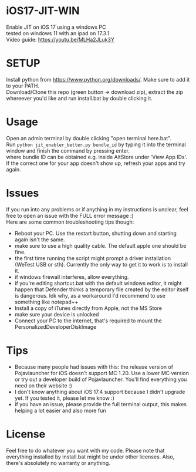 # iOS17-JIT-WIN
Enable JIT on iOS 17 using a windows PC  
tested on windows 11 with an ipad on 17.3.1  
Video guide: https://youtu.be/MLHa2JLuk3Y 
# SETUP
Install python from https://www.python.org/downloads/. Make sure to add it to your PATH.  
Download/Clone this repo (green button -> download zip), extract the zip whereever you'd like and run install.bat by double clicking it.  
# Usage
Open an admin terminal by double clicking "open terminal here.bat".  
Run `python jit_enabler_better.py bundle_id` by typing it into the terminal window and finish the command by pressing enter.  
where bundle ID can be obtained e.g. inside AltStore under 'View App IDs'. If the correct one for your app doesn't show up, refresh your apps and try again.

# Issues
If you run into any problems or if anything in my instructions is unclear, feel free to open an issue with the FULL error message :)  
Here are some common troubleshooting tips though:  
- Reboot your PC. Use the restart button, shutting down and starting again isn't the same.
- make sure to use a high quality cable. The default apple one should be fine.
- the first time running the script might prompt a driver installation (WeTest USB or sth). Currently the only way to get it to work is to install it.
- if windows firewall interferes, allow everything.
- if you're editing shortcut.bat with the default windows editor, it might happen that Defender thinks a temporary file created by the editor itself is dangerous. Idk why, as a workaround I'd recommend to use something like notepad++
- Install a copy of iTunes directly from Apple, not the MS Store
- make sure your device is unlocked
- Connect your PC to the internet, that's required to mount the PersonalizedDeveloperDiskImage

# Tips
- Because many people had issues with this: the release version of Pojavlauncher for iOS doesn't support MC 1.20. Use a lower MC version or try out a developer build of Pojavlauncher. You'll find everything you need on their website :)
- I don't know anything about iOS 17.4 support because I didn't upgrade yet. If you tested it, please let me know :)
- if you have an issue, please provide the full terminal output, this makes helping a lot easier and also more fun

# License
Feel free to do whatever you want with my code. Please note that everything installed by install.bat might be under other licenses. Also, there's absolutely no warranty or anything.
